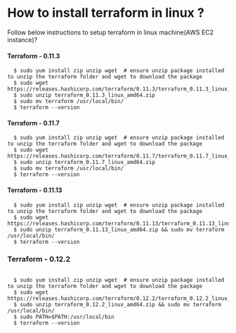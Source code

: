 # How to install terraform in linux ? 

Follow below instructions to setup terraform in linux machine(AWS EC2 instance)?

#### Terraform - 0.11.3

```
  $ sudo yum install zip unzip wget  # ensure unzip package installed to unzip the terraform folder and wget to download the package
  $ sudo wget https://releases.hashicorp.com/terraform/0.11.3/terraform_0.11.3_linux_amd64.zip
  $ sudo unzip terraform_0.11.3_linux_amd64.zip
  $ sudo mv terraform /usr/local/bin/
  $ terraform --version
```

#### Terraform - 0.11.7

```
  $ sudo yum install zip unzip wget  # ensure unzip package installed to unzip the terraform folder and wget to download the package
  $ sudo wget https://releases.hashicorp.com/terraform/0.11.7/terraform_0.11.7_linux_amd64.zip
  $ sudo unzip terraform_0.11.7_linux_amd64.zip
  $ sudo mv terraform /usr/local/bin/
  $ terraform --version
```


#### Terraform - 0.11.13

```
  $ sudo yum install zip unzip wget  # ensure unzip package installed to unzip the terraform folder and wget to download the package
  $ sudo wget https://releases.hashicorp.com/terraform/0.11.13/terraform_0.11.13_linux_amd64.zip
  $ sudo unzip terraform_0.11.13_linux_amd64.zip && sudo mv terraform /usr/local/bin/
  $ terraform --version
```

### Terraform - 0.12.2

```

  $ sudo yum install zip unzip wget  # ensure unzip package installed to unzip the terraform folder and wget to download the package
  $ sudo wget https://releases.hashicorp.com/terraform/0.12.2/terraform_0.12.2_linux_amd64.zip
  $ sudo unzip terraform_0.12.2_linux_amd64.zip && sudo mv terraform /usr/local/bin/
  $ sudo PATH=$PATH:/usr/local/bin
  $ terraform --version

```
